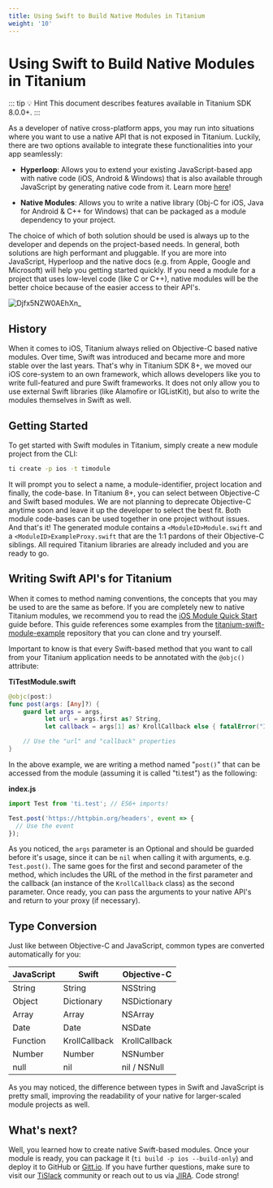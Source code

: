 ```yaml
---
title: Using Swift to Build Native Modules in Titanium
weight: '10'
---
```


# Using Swift to Build Native Modules in Titanium

::: tip 💡 Hint
This document describes features available in Titanium SDK 8.0.0+.
:::

As a developer of native cross-platform apps, you may run into situations where you want to use a native API that is not exposed in Titanium. Luckily, there are two options available to integrate these functionalities into your app seamlessly:

* **Hyperloop**: Allows you to extend your existing JavaScript-based app with native code (iOS, Android & Windows) that is also available through JavaScript by generating native code from it. Learn more [here](https://github.com/tidev/hyperloop-examples)!

* **Native Modules**: Allows you to write a native library (Obj-C for iOS, Java for Android & C++ for Windows) that can be packaged as a module dependency to your project.

The choice of which of both solution should be used is always up to the developer and depends on the project-based needs. In general, both solutions are high performant and pluggable. If you are more into JavaScript, Hyperloop and the native docs (e.g. from Apple, Google and Microsoft) will help you getting started quickly. If you need a module for a project that uses low-level code (like C or C++), native modules will be the better choice because of the easier access to their API's.

![Djfx5NZW0AEhXn_](./Djfx5NZW0AEhXn_.jpg)

## History

When it comes to iOS, Titanium always relied on Objective-C based native modules. Over time, Swift was introduced and became more and more stable over the last years. That's why in Titanium SDK 8+, we moved our iOS core-system to an own framework, which allows developers like you to write full-featured and pure Swift frameworks. It does not only allow you to use external Swift libraries (like Alamofire or IGListKit), but also to write the modules themselves in Swift as well.

## Getting Started

To get started with Swift modules in Titanium, simply create a new module project from the CLI:

```bash
ti create -p ios -t timodule
```

It will prompt you to select a name, a module-identifier, project location and finally, the code-base. In Titanium 8+, you can select between Objective-C and Swift based modules. We are not planning to deprecate Objective-C anytime soon and leave it up the developer to select the best fit. Both module code-bases can be used together in one project without issues. And that's it! The generated module contains a `<ModuleID>Module.swift` and a `<ModuleID>ExampleProxy.swift` that are the 1:1 pardons of their Objective-C siblings. All required Titanium libraries are already included and you are ready to go.

## Writing Swift API's for Titanium

When it comes to method naming conventions, the concepts that you may be used to are the same as before. If you are completely new to native Titanium modules, we recommend you to read the [iOS Module Quick Start](/guide/Titanium_SDK/Titanium_SDK_How-tos/Extending_Titanium_Mobile/iOS_Module_Development_Guide/iOS_Module_Quick_Start/) guide before. This guide references some examples from the [titanium-swift-module-example](https://github.com/hansemannn/titanium-swift-module-example) repository that you can clone and try yourself.

Important to know is that every Swift-based method that you want to call from your Titanium application needs to be annotated with the `@objc()` attribute:

**TiTestModule.swift**

```swift
@objc(post:)
func post(args: [Any]?) {
    guard let args = args,
          let url = args.first as? String,
          let callback = args[1] as? KrollCallback else { fatalError("Invalid parameters provided!") }

    // Use the "url" and "callback" properties
}
```

In the above example, we are writing a method named "`post()`" that can be accessed from the module (assuming it is called "ti.test") as the following:

**index.js**

```javascript
import Test from 'ti.test'; // ES6+ imports!

Test.post('https://httpbin.org/headers', event => {
  // Use the event
});
```

As you noticed, the `args` parameter is an Optional and should be guarded before it's usage, since it can be `nil` when calling it with arguments, e.g. `Test.post()`. The same goes for the first and second parameter of the method, which includes the URL of the method in the first parameter and the callback (an instance of the `KrollCallback` class) as the second parameter. Once ready, you can pass the arguments to your native API's and return to your proxy (if necessary).

## Type Conversion

Just like between Objective-C and JavaScript, common types are converted automatically for you:

| JavaScript | Swift | Objective-C |
| --- | --- | --- |
| String | String | NSString |
| Object | Dictionary | NSDictionary |
| Array | Array | NSArray |
| Date | Date | NSDate |
| Function | KrollCallback | KrollCallback |
| Number | Number | NSNumber |
| null | nil | nil / NSNull |

As you may noticed, the difference between types in Swift and JavaScript is pretty small, improving the readability of your native for larger-scaled module projects as well.

## What's next?

Well, you learned how to create native Swift-based modules. Once your module is ready, you can package it (`ti build -p ios --build-only`) and deploy it to GitHub or [Gitt.io](http://gitt.io). If you have further questions, make sure to visit our [TiSlack](http://tislack.org) community or reach out to us via [JIRA](https://jira.appcelerator.org). Code strong!
